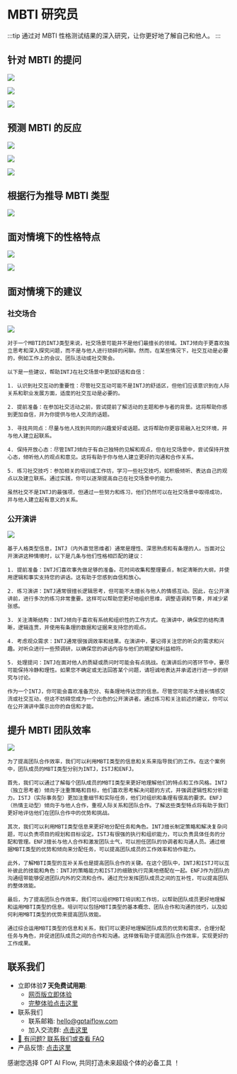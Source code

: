 # MBTI 研究员

:::tip
通过对 MBTI 性格测试结果的深入研究，让你更好地了解自己和他人。
:::

## 针对 MBTI 的提问

![](./img/10-mbtiResearcher/2023-09-23-img-11-GPT%20AI%20Flow-demo-mbtiResearcher.gif)

![](./img/10-mbtiResearcher/2023-09-23-img-12-GPT%20AI%20Flow-demo-mbtiResearcher.gif)

![](./img/10-mbtiResearcher/2023-09-23-img-13-GPT%20AI%20Flow-demo-mbtiResearcher.gif)

## 预测 MBTI 的反应

![](./img/10-mbtiResearcher/2023-09-23-img-14-GPT%20AI%20Flow-demo-mbtiResearcher.gif)

![](./img/10-mbtiResearcher/2023-09-23-img-15-GPT%20AI%20Flow-demo-mbtiResearcher.gif)

![](./img/10-mbtiResearcher/2023-09-23-img-16-GPT%20AI%20Flow-demo-mbtiResearcher.gif)

## 根据行为推导 MBTI 类型

![](./img/10-mbtiResearcher/2023-09-23-img-17-GPT%20AI%20Flow-demo-mbtiResearcher.gif)

## 面对情境下的性格特点

![](./img/10-mbtiResearcher/2023-09-23-img-18-GPT%20AI%20Flow-demo-mbtiResearcher.gif)

![](./img/10-mbtiResearcher/2023-09-23-img-19-GPT%20AI%20Flow-demo-mbtiResearcher.gif)

## 面对情境下的建议

### 社交场合

![](./img/10-mbtiResearcher/2023-09-23-img-20-GPT%20AI%20Flow-demo-mbtiResearcher.gif)

```text
对于一个MBTI的INTJ类型来说，社交场景可能并不是他们最擅长的领域。INTJ倾向于更喜欢独立思考和深入探究问题，而不是与他人进行琐碎的闲聊。然而，在某些情况下，社交互动是必要的，例如工作上的会议、团队活动或社交聚会。

以下是一些建议，帮助INTJ在社交场景中更加舒适和自信：

1. 认识到社交互动的重要性：尽管社交互动可能不是INTJ的舒适区，但他们应该意识到在人际关系和职业发展方面，适度的社交互动是必要的。

2. 提前准备：在参加社交活动之前，尝试提前了解活动的主题和参与者的背景。这将帮助你感到更加自信，并为你提供与他人交流的话题。

3. 寻找共同点：尽量与他人找到共同的兴趣爱好或话题。这将帮助你更容易融入社交环境，并与他人建立起联系。

4. 保持开放心态：尽管INTJ倾向于有自己独特的见解和观点，但在社交场景中，尝试保持开放心态，倾听他人的观点和意见。这将有助于你与他人建立更好的沟通和合作关系。

5. 练习社交技巧：参加相关的培训或工作坊，学习一些社交技巧，如积极倾听、表达自己的观点以及建立联系。通过实践，你可以逐渐提高自己在社交场景中的能力。

虽然社交不是INTJ的最强项，但通过一些努力和练习，他们仍然可以在社交场景中取得成功，并与他人建立起有意义的关系。
```

### 公开演讲

![](./img/10-mbtiResearcher/2023-09-23-img-21-GPT%20AI%20Flow-demo-mbtiResearcher.gif)

```text
基于人格类型信息，INTJ（内外直觉思维者）通常是理性、深思熟虑和有条理的人。当面对公开演讲这种情境时，以下是几条与他们性格相匹配的建议：

1. 提前准备：INTJ们喜欢事先做足够的准备。花时间收集和整理要点，制定清晰的大纲，并使用逻辑和事实支持您的讲话。这有助于您感到自信和放心。

2. 练习演讲：INTJ通常很擅长逻辑思考，但可能不太擅长与他人的情感互动。因此，在公开演讲前，进行多次的练习非常重要。这样可以帮助您更好地组织思维，调整语调和节奏，并减少紧张感。

3. 关注清晰结构：INTJ倾向于喜欢有系统和组织性的工作方式。在演讲中，确保您的结构清晰，逻辑连贯，并使用有条理的数据和证据来支持您的观点。

4. 考虑观众需求：INTJ通常很强调效率和结果。在演讲中，要记得关注您的听众的需求和兴趣。对听众进行一些预调研，以确保您的讲话内容与他们的期望和利益相符。

5. 处理提问：INTJ在面对他人的质疑或质问时可能会有点挑战。在演讲后的问答环节中，要尽可能保持冷静和理性。如果您不确定或无法回答某个问题，请坦诚地表达并承诺进行进一步的研究与讨论。

作为一个INTJ，你可能会喜欢准备充分、有条理地传达您的信息。尽管您可能不太擅长情感交流或社交互动，但这不妨碍您成为一个出色的公开演讲者。通过练习和关注前述的建议，你可以在公开演讲中展示出你的自信和才能。
```

## 提升 MBTI 团队效率

![](./img/10-mbtiResearcher/2023-09-23-img-22-GPT%20AI%20Flow-demo-mbtiResearcher.gif)

```text
为了提高团队合作效率，我们可以利用MBTI类型的信息和关系来指导我们的工作。在这个案例中，团队成员的MBTI类型分别为INTJ，ISTJ和ENFJ。

首先，我们可以通过了解每个团队成员的MBTI类型来更好地理解他们的特点和工作风格。INTJ（独立思考者）倾向于注重策略和目标，他们喜欢思考解决问题的方式，并强调逻辑性和分析能力。ISTJ（实际事务型）更加注重细节和实际任务，他们对组织和条理有很高的要求。ENFJ（热情主动型）倾向于与他人合作，重视人际关系和团队合作。了解这些类型特点将有助于我们更好地评估他们在团队合作中的优势和挑战。

其次，我们可以利用MBTI类型信息来更好地分配任务和角色。INTJ擅长制定策略和解决复杂问题，可以负责项目的规划和目标设定。ISTJ有很强的执行和组织能力，可以负责具体任务的分配和管理。ENFJ擅长与他人合作和激发团队士气，可以担任团队的协调者和沟通人员。通过根据MBTI类型的优势和倾向来分配任务，可以提高团队成员的工作效率和协作能力。

此外，了解MBTI类型的互补关系也是提高团队合作的关键。在这个团队中，INTJ和ISTJ可以互补彼此的技能和角色：INTJ的策略能力和ISTJ的细致执行完美地搭配在一起。ENFJ作为团队的沟通纽带能够促进团队内外的交流和合作。通过充分发挥团队成员之间的互补性，可以提高团队的整体效能。

最后，为了提高团队合作效率，我们可以组织MBTI培训和工作坊，以帮助团队成员更好地理解和运用MBTI类型的信息。培训可以包括MBTI类型的基本概念、团队合作和沟通的技巧，以及如何利用MBTI类型的优势来提高团队效能。

通过综合运用MBTI类型的信息和关系，我们可以更好地理解团队成员的优势和需求，合理分配任务与角色，并促进团队成员之间的合作和沟通。这样做有助于提高团队合作效率，实现更好的工作成果。
```

## 联系我们

- 立即体验**7 天免费试用期**:
  - [网页版立即体验](https://www.app.gptaiflow.com/login)
  - [完整体验点击这里](/download)
- 联系我们
  - 联系邮箱: hello@gptaiflow.com
  - 加入交流群: [点击这里](/communication-group)
- [💬 有问题? 联系我们或查看 FAQ](/docs/proudct/gpt-ai-flow-guide-and-faq)
- 产品反馈: [点击这里](https://wj.qq.com/s2/13154598/1770/)

感谢您选择 GPT AI Flow, 共同打造未来超级个体的必备工具 ！
